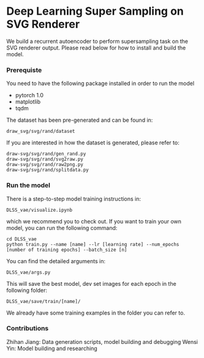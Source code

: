 # Deep Learning Super Sampling on SVG Renderer

We build a recurrent autoencoder to perform supersampling task on the SVG renderer output. Please read below for how to install and build the model.
 
### Prerequiste

You need to have the following package installed in order to run the model

* pytorch 1.0
* matplotlib
* tqdm

The dataset has been pre-generated and can be found in:
```
draw_svg/svg/rand/dataset
```
If you are interested in how the dataset is generated, please refer to:
```
draw-svg/svg/rand/gen_rand.py  
draw-svg/svg/rand/svg2raw.py
draw-svg/svg/rand/raw2png.py  
draw-svg/svg/rand/splitdata.py  
```

### Run the model

There is a step-to-step model training instructions in:
```
DLSS_vae/visualize.ipynb
```
which we recommend you to check out. If you want to train your own model, you can run the following command:
```
cd DLSS_vae
python train.py --name [name] --lr [learning rate] --num_epochs [number of training epochs] --batch_size [n]
```
You can find the detailed arguments in:
```
DLSS_vae/args.py
```

This will save the best model, dev set images for each epoch in the following folder:
```
DLSS_vae/save/train/[name]/
```
We already have some training examples in the folder you can refer to.

### Contributions
Zhihan Jiang: Data generation scripts, model building and debugging
Wensi Yin: Model building and researching

